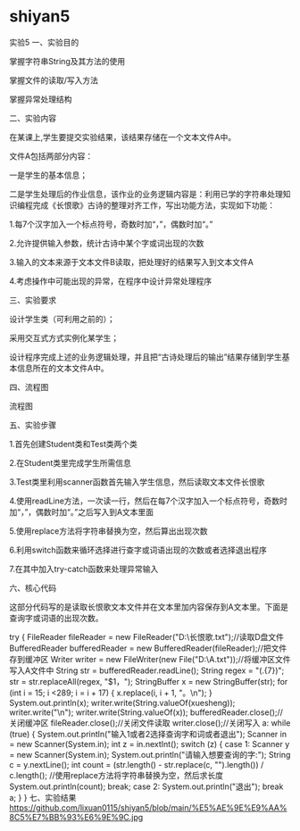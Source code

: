 # shiyan5
实验5
一、实验目的

掌握字符串String及其方法的使用

掌握文件的读取/写入方法

掌握异常处理结构

二、实验内容

在某课上,学生要提交实验结果，该结果存储在一个文本文件A中。

文件A包括两部分内容：

一是学生的基本信息；

二是学生处理后的作业信息，该作业的业务逻辑内容是：利用已学的字符串处理知识编程完成《长恨歌》古诗的整理对齐工作，写出功能方法，实现如下功能：

1.每7个汉字加入一个标点符号，奇数时加“，”，偶数时加“。”

2.允许提供输入参数，统计古诗中某个字或词出现的次数

3.输入的文本来源于文本文件B读取，把处理好的结果写入到文本文件A

4.考虑操作中可能出现的异常，在程序中设计异常处理程序

三、实验要求

设计学生类（可利用之前的）；

采用交互式方式实例化某学生；

设计程序完成上述的业务逻辑处理，并且把“古诗处理后的输出”结果存储到学生基本信息所在的文本文件A中。

四、流程图

流程图

五、实验步骤

1.首先创建Student类和Test类两个类

2.在Student类里完成学生所需信息

3.Test类里利用scanner函数首先输入学生信息，然后读取文本文件长恨歌

4.使用readLine方法，一次读一行，然后在每7个汉字加入一个标点符号，奇数时加“，”，偶数时加“。”之后写入到A文本里面

5.使用replace方法将字符串替换为空，然后算出出现次数

6.利用switch函数来循环选择进行查字或词语出现的次数或者选择退出程序

7.在其中加入try-catch函数来处理异常输入

六、核心代码

这部分代码写的是读取长恨歌文本文件并在文本里加内容保存到A文本里。下面是查询字或词语的出现次数。

try {
            FileReader fileReader = new FileReader("D:\\长恨歌.txt");//读取D盘文件
            BufferedReader bufferedReader = new BufferedReader(fileReader);//把文件存到缓冲区
            Writer writer = new FileWriter(new File("D:\\A.txt"));//将缓冲区文件写入A文件中
            String str = bufferedReader.readLine();
            String regex = "(.{7})";
            str = str.replaceAll(regex, "$1，");
            StringBuffer x = new StringBuffer(str);
            for (int  i = 15; i <289; i = i + 17) {
                x.replace(i, i + 1, "。\n");
            }
            System.out.println(x);
            writer.write(String.valueOf(xuesheng));
            writer.write("\n");
            writer.write(String.valueOf(x));
            bufferedReader.close();//关闭缓冲区
            fileReader.close();//关闭文件读取
            writer.close();//关闭写入
            a:
            while (true) {
                System.out.println("输入1或者2选择查询字和词或者退出");
                Scanner in = new Scanner(System.in);
                int z = in.nextInt();
                switch (z) {
                    case 1:
                        Scanner y = new Scanner(System.in);
                        System.out.println("请输入想要查询的字:");
                        String c = y.nextLine();
                        int count = (str.length() - str.replace(c, "").length()) / c.length(); //使用replace方法将字符串替换为空，然后求长度
                        System.out.println(count);
                        break;
                    case 2:
                        System.out.println("退出");
                        break a;
                }
            }
七、实验结果
https://github.com/lixuan0115/shiyan5/blob/main/%E5%AE%9E%E9%AA%8C5%E7%BB%93%E6%9E%9C.jpg
